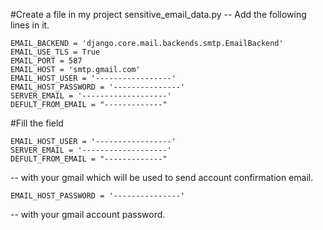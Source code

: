 #Create a file in my project sensitive_email_data.py
-- Add the following lines in it.
```
EMAIL_BACKEND = 'django.core.mail.backends.smtp.EmailBackend'
EMAIL_USE_TLS = True
EMAIL_PORT = 587
EMAIL_HOST = 'smtp.gmail.com'
EMAIL_HOST_USER = '-----------------'
EMAIL_HOST_PASSWORD = '---------------'
SERVER_EMAIL = '-------------------'
DEFULT_FROM_EMAIL = "-------------"
```
#Fill the field
```
EMAIL_HOST_USER = '-----------------'
SERVER_EMAIL = '-------------------'
DEFULT_FROM_EMAIL = "-------------"
```
-- with your gmail which will be used to send account confirmation email.
```
EMAIL_HOST_PASSWORD = '---------------'
```
-- with your gmail account password.
